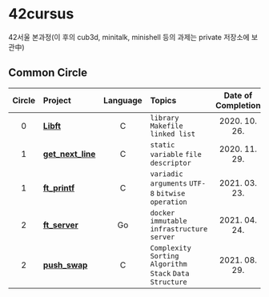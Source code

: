 # 42cursus
42서울 본과정(이 후의 cub3d, minitalk, minishell 등의 과제는 private 저장소에 보관中)

## Common Circle

| Circle | Project                                | Language | Topics                                                          | Date of Completion |
| :----: | :------------------------------------- | :------: | :-------------------------------------------------------------- | :----------------: |
|   0    | [**Libft**](./libft)                   |    C     | `library` `Makefile` `linked list`                              |   2020. 10. 26.    |
|   1    | [**get_next_line**](./get_next_line)   |    C     | `static variable` `file descriptor`                             |   2020. 11. 29.    |
|   1    | [**ft_printf**](./ft_printf)           |    C     | `variadic arguments` `UTF-8` `bitwise operation`                |   2021. 03. 23.    |
|   2    | [**ft_server**](./ft_server)           |    Go    | `docker` `immutable infrastructure` `server`                    |   2021. 04. 24.    |
|   2    | [**push_swap**](./pust_swap)           |    C     | `Complexity` `Sorting Algorithm` `Stack`  `Data Structure`      |   2021. 08. 29.    |
